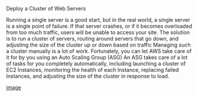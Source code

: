 Deploy a Cluster of Web Servers

Running a single server is a good start, but in the real world, a single server is a single point of failure. If that server crashes, or if it becomes overloaded 
from too much traffic, users will be unable to access your site. The solution 
is to run a cluster of servers, routing around servers that go down, and adjusting the size of the cluster up or down based on traffic
Managing such a cluster manually is a lot of work. Fortunately, you can let
AWS take care of it for by you using an Auto Scaling Group (ASG) An ASG takes care of a lot of tasks for you completely
automatically, including launching a cluster of EC2 Instances, monitoring the health of each Instance, replacing failed Instances, and adjusting the size
of the cluster in response to load.

[image](http://images-20200215.ebookreading.net/19/3/3/9781491977071/9781491977071__terraform-up-and__9781491977071__assets__tuar_0209.png)



